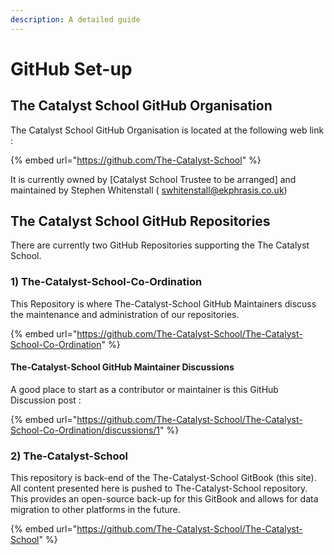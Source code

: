 ```yaml
---
description: A detailed guide
---
```


# GitHub Set-up

## The Catalyst School GitHub Organisation

The Catalyst School GitHub Organisation is located at the following web link :

{% embed url="https://github.com/The-Catalyst-School" %}

It is currently owned by \[Catalyst School Trustee to be arranged\] and maintained by Stephen Whitenstall \( [swhitenstall@ekphrasis.co.uk](mailto:swhitenstall@ekphrasis.co.uk)\)

## The Catalyst School GitHub Repositories

There are currently two GitHub Repositories supporting the The Catalyst School. 

### 1\) The-Catalyst-School-Co-Ordination

This Repository is where The-Catalyst-School GitHub Maintainers discuss the maintenance and administration of our repositories.

{% embed url="https://github.com/The-Catalyst-School/The-Catalyst-School-Co-Ordination" %}

#### The-Catalyst-School GitHub Maintainer Discussions

A good place to start as a contributor or maintainer is this GitHub Discussion post :

{% embed url="https://github.com/The-Catalyst-School/The-Catalyst-School-Co-Ordination/discussions/1" %}

### 2\) The-Catalyst-School

This repository is back-end of the The-Catalyst-School GitBook \(this site\). All content presented here is pushed to The-Catalyst-School repository. This provides an open-source back-up for this GitBook and allows for data migration to other platforms in the future.

{% embed url="https://github.com/The-Catalyst-School/The-Catalyst-School" %}



